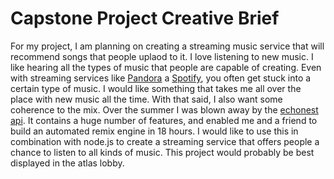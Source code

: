 # Capstone Project Creative Brief

For my project, I am planning on creating a streaming music service that will recommend songs that people uplaod to it.  I love listening to new music.  I like hearing all the types of music that people are capable of creating.  Even with streaming services like [Pandora]("http://pandora.com") a [Spotify]("http://spotify.com"), you often get stuck into a certain type of music.  I would like something that takes me all over the place with new music all the time.  With that said, I also want some coherence to the mix.  Over the summer I was blown away by the [echonest api]("http://echonest.com").  It contains a huge number of features, and enabled me and a friend to build an automated remix engine in 18 hours.  I would like to use this in combination with node.js to create a streaming service that offers people a chance to listen to all kinds of music.  This project would probably be best displayed in the atlas lobby.
